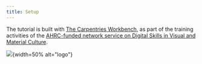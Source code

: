 ```yaml
---
title: Setup
---
```



The tutorial is built with [The Carpentries Workbench](https://carpentries.github.io/sandpaper-docs/), as part of the training activities of the [AHRC-funded network service on Digital Skills in Visual and Material Culture](https://www.culturedigitalskills.org). 

![](https://culturedigitalskills.org/wp-content/uploads/colorcentre-1.png){width=50% alt="logo"}
